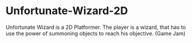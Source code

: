 # Unfortunate-Wizard-2D
Unfortunate Wizard is a 2D Platformer. The player is a wizard, that has to use the power of summoning objects to reach his objective. (Game Jam)
